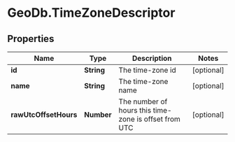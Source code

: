 # GeoDb.TimeZoneDescriptor

## Properties
Name | Type | Description | Notes
------------ | ------------- | ------------- | -------------
**id** | **String** | The time-zone id | [optional] 
**name** | **String** | The time-zone name | [optional] 
**rawUtcOffsetHours** | **Number** | The number of hours this time-zone is offset from UTC | [optional] 


